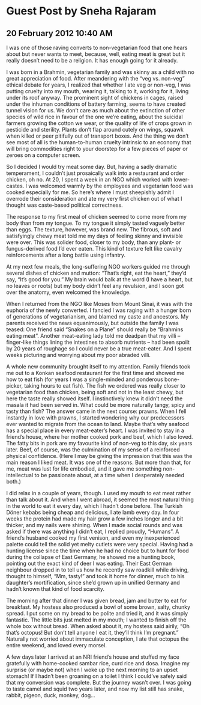 # Guest Post by Sneha Rajaram
## 20 February 2012 10:40 AM

I was one of those raving converts to non-vegetarian food that one hears about but never wants to meet, because, well, eating meat is great but it really doesn’t need to be a religion. It has enough going for it already.

I was born in a Brahmin, vegetarian family and was skinny as a child with no great appreciation of food. After meandering with the “veg vs. non-veg” ethical debate for years, I realized that whether I ate veg or non-veg, I was putting cruelty into my mouth, wearing it, talking to it, working for it, living under its roof anyway. The prominent sight of chickens in cages, raised under the inhuman conditions of battery farming, seems to have created tunnel vision for us. We don’t care as much about the extinction of other species of wild rice in favour of the one we’re eating, about the suicidal farmers growing the cotton we wear, or the quality of life of crops grown in pesticide and sterility. Plants don’t flap around cutely on wings, squawk when killed or peer pitifully out of transport boxes. And the thing we don’t see most of all is the human-to-human cruelty intrinsic to an economy that will bring commodities right to your doorstep for a few pieces of paper or zeroes on a computer screen.

So I decided I would try meat some day. But, having a sadly dramatic temperament, I couldn’t just prosaically walk into a restaurant and order chicken, oh no. At 20, I spent a week in an NGO which worked with lower-castes. I was welcomed warmly by the employees and vegetarian food was cooked especially for me. So here’s where I must sheepishly admit I overrode their consideration and ate my very first chicken out of what I thought was caste-based political correctness.

The response to my first meal of chicken seemed to come more from my body than from my tongue. To my tongue it simply tasted vaguely better than eggs. The texture, however, was brand new. The fibrous, soft and satisfyingly chewy meat told me my days of feeling skinny and invisible were over. This was solider food, closer to my body, than any plant- or fungus-derived food I’d ever eaten. This kind of texture felt like cavalry reinforcements after a long battle using infantry.

At my next few meals, the long-suffering NGO workers guided me through several dishes of chicken and mutton: “That’s right, eat the heart,” they’d say, “It’s good for you.” My brain would balk at the word (I have a heart, but no leaves or roots) but my body didn’t feel any revulsion, and I soon got over the anatomy, even welcomed the knowledge.

When I returned from the NGO like Moses from Mount Sinai, it was with the euphoria of the newly converted. I fancied I was raging with a hunger born of generations of vegetarianism, and blamed my caste and ancestors. My parents received the news equanimously, but outside the family I was teased: One friend said “Snakes on a Plane” should really be “Brahmins eating meat”. Another meat-eating lady told me deadpan that my villi – finger-like things lining the intestines to absorb nutrients – had been spoilt by 20 years of roughage so I could never be a true meat-eater. And I spent weeks picturing and worrying about my poor abraded villi.

A whole new community brought itself to my attention. Family friends took me out to a Konkan seafood restaurant for the first time and showed me how to eat fish (for years I was a single-minded and ponderous bone-picker, taking hours to eat fish). The fish we ordered was really closer to vegetarian food than chicken, being soft and not in the least chewy, but here the taste really showed itself. I instinctively knew it didn’t need the masala it had been served in. What could be more naturally tangy, spicy and tasty than fish? The answer came in the next course: prawns. When I fell instantly in love with prawns, I started wondering why our predecessors ever wanted to migrate from the ocean to land. Maybe that’s why seafood has a special place in every meat-eater’s heart. I was invited to stay in a friend’s house, where her mother cooked pork and beef, which I also loved. The fatty bits in pork are my favourite kind of non-veg to this day, six years later. Beef, of course, was the culmination of my sense of a reinforced physical confidence. (Here I may be giving the impression that this was the main reason I liked meat. It was one of the reasons. But more than that, for me, meat was lust for life embodied, and it gave me something non-intellectual to be passionate about, at a time when I desperately needed both.)

I did relax in a couple of years, though. I used my mouth to eat meat rather than talk about it. And when I went abroad, it seemed the most natural thing in the world to eat it every day, which I hadn’t done before. The Turkish Döner kebabs being cheap and delicious, I ate lamb every day. In four weeks the protein had made my hair grow a few inches longer and a bit thicker, and my nails were shining. When I made social rounds and was asked if there was anything I didn’t eat, I replied proudly, “Humans”. A friend’s husband cooked my first venison, and even my inexperienced palette could tell the solid yet melty cutlets were very special. Having had a hunting license since the time when he had no choice but to hunt for food during the collapse of East Germany, he showed me a hunting book, pointing out the exact kind of deer I was eating. Their East German neighbour dropped in to tell us how he recently saw roadkill while driving, thought to himself, “Mm, tasty!” and took it home for dinner, much to his daughter’s mortification, since she’d grown up in unified Germany and hadn’t known that kind of food scarcity.



The morning after that dinner I was given bread, jam and butter to eat for breakfast. My hostess also produced a bowl of some brown, salty, chunky spread. I put some on my bread to be polite and tried it, and it was simply fantastic. The little bits just melted in my mouth; I wanted to finish off the whole box without bread. When asked about it, my hostess said airily, “Oh that’s octopus! But don’t tell anyone I eat it, they’ll think I’m pregnant.” Naturally not worried about immaculate conception, I ate that octopus the entire weekend, and loved every morsel.

A few days later I arrived at an NRI friend’s house and stuffed my face gratefully with home-cooked sambar rice, curd rice and dosa. Imagine my surprise (or maybe not) when I woke up the next morning to an upset stomach! If I hadn’t been groaning on a toilet I think I could’ve safely said that my conversion was complete. But the journey wasn’t over. I was going to taste camel and squid two years later, and now my list still has snake, rabbit, pigeon, duck, monkey, dog…